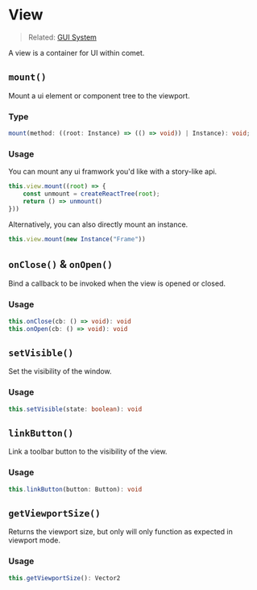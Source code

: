 # View
> Related: [GUI System](/api/modules/gui)

A view is a container for UI within comet.



## `mount()`
Mount a ui element or component tree to the viewport. 

### Type
```ts 
mount(method: ((root: Instance) => (() => void)) | Instance): void;
```

### Usage
You can mount any ui framwork you'd like with a story-like api.
```ts
this.view.mount((root) => {
	const unmount = createReactTree(root);
	return () => unmount()
}))
```

Alternatively, you can also directly mount an instance.

```ts 
this.view.mount(new Instance("Frame"))
```




## `onClose()` &  `onOpen()`
Bind a callback to be invoked when the view is opened or closed.
### Usage
```ts 
this.onClose(cb: () => void): void
this.onOpen(cb: () => void): void
```

## `setVisible()` 
Set the visibility of the window.
### Usage
```ts 
this.setVisible(state: boolean): void
```

## `linkButton()` 
Link a toolbar button to the visibility of the view.

### Usage
```ts 
this.linkButton(button: Button): void
```

## `getViewportSize()` 
Returns the viewport size, but only will only function as expected in viewport mode.
### Usage

```ts 
this.getViewportSize(): Vector2
```

